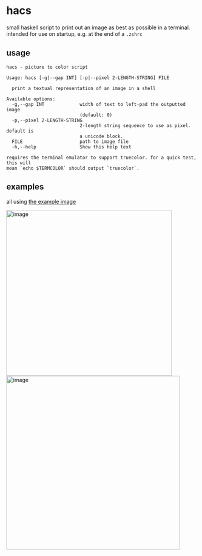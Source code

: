# hacs
small haskell script to print out an image as best as possible in a terminal. intended for use on startup, e.g. at the end of a `.zshrc`
## usage
```
hacs - picture to color script

Usage: hacs [-g|--gap INT] [-p|--pixel 2-LENGTH-STRING] FILE

  print a textual representation of an image in a shell

Available options:
  -g,--gap INT             width of text to left-pad the outputted image
                           (default: 0)
  -p,--pixel 2-LENGTH-STRING
                           2-length string sequence to use as pixel. default is
                           a unicode block.
  FILE                     path to image file
  -h,--help                Show this help text

requires the terminal emulator to support truecolor. for a quick test, this will
mean `echo $TERMCOLOR` should output `truecolor`.
```
## examples
all using [the example image](drifter.png)

<img width="436" alt="image" src="https://github.com/joshcbrown/hacs/assets/80245312/559292a4-3acf-465f-87a7-0c547392dd46">
<img width="457" alt="image" src="https://github.com/joshcbrown/hacs/assets/80245312/f148971b-ba37-419d-ad7d-1bf64df01e72">


